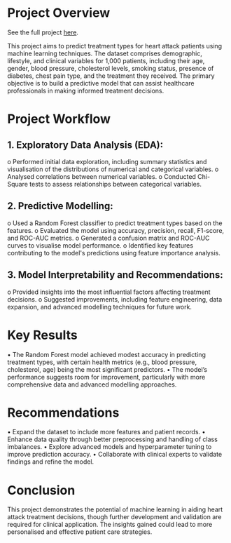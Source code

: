 # Project Overview

See the full project [here](https://eyowhite.com/how-to-predict-heart-disease-treatment-using-python/).

This project aims to predict treatment types for heart attack patients using machine learning techniques. The dataset comprises demographic, lifestyle, and clinical variables for 1,000 patients, including their age, gender, blood pressure, cholesterol levels, smoking status, presence of diabetes, chest pain type, and the treatment they received. The primary objective is to build a predictive model that can assist healthcare professionals in making informed treatment decisions.

# Project Workflow

## 1.	Exploratory Data Analysis (EDA):
o	Performed initial data exploration, including summary statistics and visualisation of the distributions of numerical and categorical variables.
o	Analysed correlations between numerical variables.
o	Conducted Chi-Square tests to assess relationships between categorical variables.

## 2.	Predictive Modelling:
o	Used a Random Forest classifier to predict treatment types based on the features.
o	Evaluated the model using accuracy, precision, recall, F1-score, and ROC-AUC metrics.
o	Generated a confusion matrix and ROC-AUC curves to visualise model performance.
o	Identified key features contributing to the model's predictions using feature importance analysis.

## 3.	Model Interpretability and Recommendations:
o	Provided insights into the most influential factors affecting treatment decisions.
o	Suggested improvements, including feature engineering, data expansion, and advanced modelling techniques for future work.

# Key Results
•	The Random Forest model achieved modest accuracy in predicting treatment types, with certain health metrics (e.g., blood pressure, cholesterol, age) being the most significant predictors.
•	The model’s performance suggests room for improvement, particularly with more comprehensive data and advanced modelling approaches.

# Recommendations
•	Expand the dataset to include more features and patient records.
•	Enhance data quality through better preprocessing and handling of class imbalances.
•	Explore advanced models and hyperparameter tuning to improve prediction accuracy.
•	Collaborate with clinical experts to validate findings and refine the model.

# Conclusion
This project demonstrates the potential of machine learning in aiding heart attack treatment decisions, though further development and validation are required for clinical application. The insights gained could lead to more personalised and effective patient care strategies.

